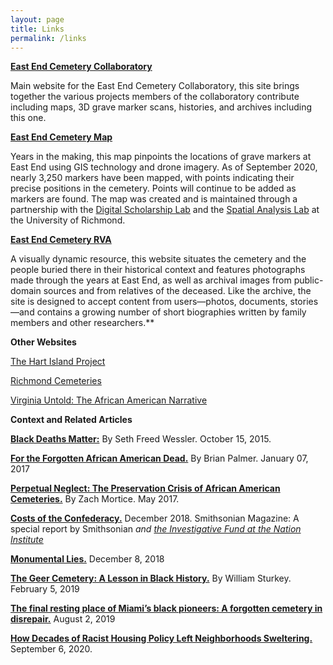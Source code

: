 ```yaml
---
layout: page
title: Links
permalink: /links
---
```

**[East End Cemetery Collaboratory](https://cemeterycollaboratory.org)**

Main website for the East End Cemetery Collaboratory, this site brings together the various projects members of the collaboratory contribute including maps, 3D grave marker scans, histories, and archives including this one. 

**[East End Cemetery Map](https://dsl.richmond.edu/eastend/#loc=18/37.53651812109586/-77.387872338295)**

Years in the making, this map pinpoints the locations of grave markers at East End using GIS technology and drone imagery. As of September 2020, nearly 3,250 markers have been mapped, with points indicating their precise positions in the cemetery. Points will continue to be added as markers are found. The map was created and is maintained through a partnership with the [Digital Scholarship Lab](http://dsl.richmond.edu/) and the [Spatial Analysis Lab](https://sal-urichmond.hub.arcgis.com/) at the University of Richmond.

**[East End Cemetery RVA](https://eastendcemeteryrva.com/)**

A visually dynamic resource, this website situates the cemetery and the people buried there in their historical context and features photographs made through the years at East End, as well as archival images from public-domain sources and from relatives of the deceased. Like the archive, the site is designed to accept content from users—photos, documents, stories—and contains a growing number of short biographies written by family members and other researchers.\*\*

**Other Websites**

[The Hart Island Project](https://www.hartisland.net/)

[Richmond Cemeteries](https://www.richmondcemeteries.org/)

[Virginia Untold: The African American Narrative](https://www.virginiamemory.com/collections/aan/)

**Context and Related Articles** 

**[Black Deaths Matter:](https://www.thenation.com/article/archive/black-deaths-matter/)** By Seth Freed Wessler. October 15, 2015.

**[For the Forgotten African American Dead.](https://www.nytimes.com/2017/01/07/opinion/sunday/for-the-forgotten-african-american-dead.html)** By Brian Palmer. January 07, 2017

**[Perpetual Neglect: The Preservation Crisis of African American Cemeteries.](https://placesjournal.org/article/perpetual-neglect-the-preservation-crisis-of-african-american-cemeteries/?cn-reloaded=1#:~:text=Black%20cemeteries%20are%20attached%20to,sustained%20resources%20or%20stable%20funding)** By Zach Mortice. May 2017.

**[Costs of the Confederacy.](https://www.smithsonianmag.com/history/costs-confederacy-special-report-180970731/)** December 2018. Smithsonian Magazine: A special report by Smithsonian *and [the Investigative Fund at the Nation Institute](https://theinvestigativefund.org/)*

**[Monumental Lies.](https://www.revealnews.org/episodes/monumental-lies/)**  December 8, 2018

**[The Geer Cemetery: A Lesson in Black History.](https://www.newsobserver.com/opinion/article225427335.html#storylink=cpy)** By William Sturkey. February 5, 2019

**[The final resting place of Miami’s black pioneers: A forgotten cemetery in disrepair.](https://www.miamiherald.com/news/local/community/miami-dade/article215562635.html#storylink=cpy)** August 2, 2019

**[How Decades of Racist Housing Policy Left Neighborhoods Sweltering.](https://www.nytimes.com/interactive/2020/08/24/climate/racism-redlining-cities-global-warming.html?smid=em-share)** September 6, 2020.